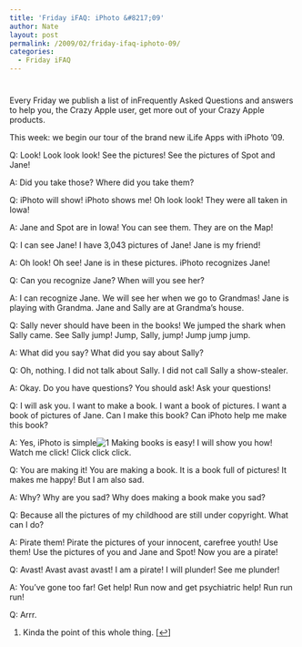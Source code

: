 ```yaml
---
title: 'Friday iFAQ: iPhoto &#8217;09'
author: Nate
layout: post
permalink: /2009/02/friday-ifaq-iphoto-09/
categories:
  - Friday iFAQ
---
```

# 

Every Friday we publish a list of inFrequently Asked Questions and answers to help you, the Crazy Apple user, get more out of your Crazy Apple products.

This week: we begin our tour of the brand new iLife Apps with iPhoto ’09.

Q: Look! Look look look! See the pictures! See the pictures of Spot and Jane!

A: Did you take those? Where did you take them?

Q: iPhoto will show! iPhoto shows me! Oh look look! They were all taken in Iowa!

A: Jane and Spot are in Iowa! You can see them. They are on the Map!

Q: I can see Jane! I have 3,043 pictures of Jane! Jane is my friend!

A: Oh look! Oh see! Jane is in these pictures. iPhoto recognizes Jane!

Q: Can you recognize Jane? When will you see her? 

A: I can recognize Jane. We will see her when we go to Grandmas! Jane is playing with Grandma. Jane and Sally are at Grandma’s house.

Q: Sally never should have been in the books! We jumped the shark when Sally came. See Sally jump! Jump, Sally, jump! Jump jump jump.

A: What did you say? What did you say about Sally? 

Q: Oh, nothing. I did not talk about Sally. I did not call Sally a show-stealer.

A: Okay. Do you have questions? You should ask! Ask your questions!

Q: I will ask you. I want to make a book. I want a book of pictures. I want a book of pictures of Jane. Can I make this book? Can iPhoto help me make this book?

A: Yes, iPhoto is simple![1][1] Making books is easy! I will show you how! Watch me click! Click click click.

 [1]: #footnote_0_353 "Kinda the point of this whole thing."

Q: You are making it! You are making a book. It is a book full of pictures! It makes me happy! But I am also sad.

A: Why? Why are you sad? Why does making a book make you sad?

Q: Because all the pictures of my childhood are still under copyright. What can I do?

A: Pirate them! Pirate the pictures of your innocent, carefree youth! Use them! Use the pictures of you and Jane and Spot! Now you are a pirate!

Q: Avast! Avast avast avast! I am a pirate! I will plunder! See me plunder!

A: You’ve gone too far! Get help! Run now and get psychiatric help! Run run run!

Q: Arrr.

1.  Kinda the point of this whole thing. [[↩][2]]

 [2]: #identifier_0_353
